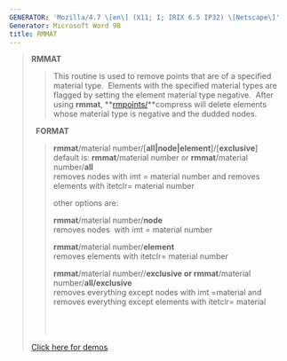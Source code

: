 ```yaml
---
GENERATOR: 'Mozilla/4.7 \[en\] (X11; I; IRIX 6.5 IP32) \[Netscape\]'
Generator: Microsoft Word 98
title: RMMAT
---
```


> **RMMAT**
>
> > This routine is used to remove points that are of a specified
> > material type.  Elements with the specified material types are
> > flagged by setting the element material type negative.  After using
> > **rmmat**, **[rmpoints/](RMPOINT.html)**compress will delete
> > elements whose material type is negative and the dudded nodes.
>
>   **FORMAT**
>
> > **rmmat**/material
> > number/\[**all|node|element**\]/\[**exclusive**\]\
> > default is: **rmmat**/material number or **rmmat**/material
> > number/**all**\
> > removes nodes with imt = material number and removes elements with
> > itetclr= material number
> >
> > other options are:
> >
> > **rmmat**/material number/**node**\
> > removes nodes  with imt = material number
> >
> > **rmmat**/material number/**element**\
> > removes elements with itetclr= material number
> >
> > **rmmat**/material number//**exclusive or rmmat**/material
> > number/**all/exclusive**\
> > removes everything except nodes with imt =material and removes
> > everything except elements with itetclr= material\
> >  \
> >  \
> >  
>
> [Click here for demos](../demos/rmmat/test/html/main_rmmat.html)
>
> >
